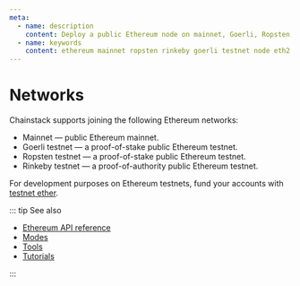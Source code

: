```yaml
---
meta:
  - name: description
    content: Deploy a public Ethereum node on mainnet, Goerli, Ropsten, or Rinkeby with Chainstack in seconds.
  - name: keywords
    content: ethereum mainnet ropsten rinkeby goerli testnet node eth2
---
```


# Networks

Chainstack supports joining the following Ethereum networks:

* Mainnet — public Ethereum mainnet.
* Goerli testnet — a proof-of-stake public Ethereum testnet.
* Ropsten testnet — a proof-of-stake public Ethereum testnet.
* Rinkeby testnet — a proof-of-authority public Ethereum testnet.

For development purposes on Ethereum testnets, fund your accounts with <a href="https://support.chainstack.com/hc/en-us/articles/900001458966-Ethereum-testnet-faucets" target="_blank">testnet ether</a>.

::: tip See also

* [Ethereum API reference](/api/ethereum/ethereum-api-reference)
* [Modes](/operations/ethereum/modes)
* [Tools](/operations/ethereum/tools)
* [Tutorials](/tutorials/ethereum/)

:::
